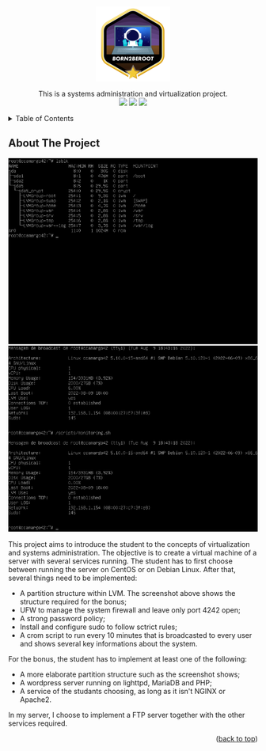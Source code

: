 <div id="top"></div>

<!-- PROJECT SHIELDS -->
<br/>
<p align="center">
    <img src="https://github.com/chrisdelmoro/42cursus/blob/main/badges/born2berootm.png" alt="Logo" width="150" height="150">

  <p align="center">
    This is a systems administration and virtualization project.
    <br/>
    <img src="https://img.shields.io/badge/Mandatory-OK-brightgreen"/>
    <img src="https://img.shields.io/badge/Bonus-OK-brightgreen"/>
    <img src="https://img.shields.io/badge/Final%20Score-125-blue"/>
  </p>
</p>



<!-- TABLE OF CONTENTS -->
<details>
  <summary>Table of Contents</summary>
  <ol>
    <li>
      <a href="#about-the-project">About The Project</a>
      <ul>
        <li><a href="#built-with">Built With</a></li>
      </ul>
    </li>
    <li>

  </ol>
</details>



<!-- ABOUT THE PROJECT -->
## About The Project

![Partition Structure][lsblk-screenshot]
![Monitoring Script][script-screenshot]

This project aims to introduce the student to the concepts of virtualization and systems administration. The objective is to create a virtual machine of a server with several services running.
The student has to first choose between running the server on CentOS or on Debian Linux. After that, several things need to be implemented:
* A partition structure within LVM. The screenshot above shows the structure required for the bonus;
* UFW to manage the system firewall and leave only port 4242 open;
* A strong password policy;
* Install and configure sudo to follow sctrict rules;
* A crom script to run every 10 minutes that is broadcasted to every user and shows several key informations about the system.

For the bonus, the student has to implement at least one of the following:
* A more elaborate partition structure such as the screenshot shows;
* A wordpress server running on lighttpd, MariaDB and PHP;
* A service of the studants choosing, as long as it isn't NGINX or Apache2.

In my server, I choose to implement a FTP server together with the other services required.

<p align="right">(<a href="#top">back to top</a>)</p>

<!-- MARKDOWN LINKS & IMAGES -->
<!-- https://www.markdownguide.org/basic-syntax/#reference-style-links -->
[lsblk-screenshot]: https://github.com/chrisdelmoro/42cursus/blob/main/images/born2beroot_lsblk.png
[script-screenshot]: https://github.com/chrisdelmoro/42cursus/blob/main/images/born2beroot_script.png
